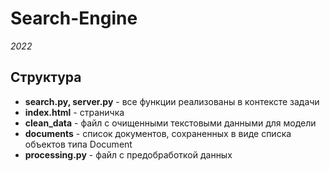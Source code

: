 # Search-Engine

*2022*

## Структура

+ **search.py, server.py** - все функции реализованы в контексте задачи
+ **index.html** - страничка
+ **clean_data** - файл с очищенными текстовыми данными для модели
+ **documents** - список документов, сохраненных в виде списка объектов типа Document
+ **processing.py** - файл с предобработкой данных

